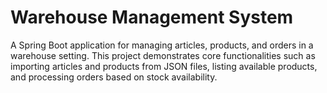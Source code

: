 # Warehouse Management System
A Spring Boot application for managing articles, products, and orders in a warehouse setting. This project demonstrates core functionalities such as importing articles and products from JSON files, listing available products, and processing orders based on stock availability.
